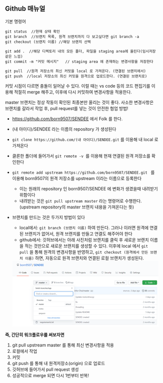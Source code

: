 ## Github 매뉴얼

기본 명령어 

```git status
git status  //현재 상태 확인
git branch  //브랜치 목록, 원격 브랜치까지 다 보고싶다면 git branch -a
git checkout (브랜치 이름) //해당 브랜치 선택
```

```
git add .  //해당 디렉토리 내의 모든 폴더, 파일을 staging area에 올린다(임시저장 같은 느낌)
git commit -m "커밋 메시지"   // staging area 에 존재하는 변경사항을 저장한다
```

```
git pull  //원격 저장소의 최신 커밋을 local 로 가져온다. (연결된 브랜치에서)
git push  //local 저장소의 최신 커밋을 원격으로 업로드한다. (연결된 브랜치로)
```

커밋 시점이 다르면 충돌이 일어날 수 있다. 이럴 때는 vs code 등의 코드 편집기를 이용해 적절히 merge 해주고, 이후에 다시 커밋하여 변경사항을 적용한다.

master 브랜치는 정상 작동이 확인된 최종본만 올리는 것이 좋다. 사소한 변경사항은 브랜치를 갈라서 작업 후, pull request를 넣는 것이 안전한 협업 방법!

- https://github.com/born9507/SENDEE 에서 Folk 를 한다.

- (내 아이디)/SENDEE 라는 이름의 repository 가 생성된다

- `git clone https://github.com/(내 아이디)/SENDEE.git` 를 이용해 내 local 로 가져온다

- 클론한 폴더에 들어가서  `git remote -v `를 이용해 현재 연결된 원격 저장소를 확인한다

- `git remote add upstream https://github.com/born9507/SENDEE.git `  를 이용해 born9507의 원격 저장소를 upstream 이라는 이름으로 등록한다

  - 이는 원래의 repository 인 born9507/SENDEE 에 변화가 생겼을때 내려받기 위함이다
  - 내려받는 것은 `git pull upstream master` 라는 명령어로 수행한다. (upstream repository의 master 브랜치 내용을 가져온다는 뜻)

- 브랜치를 만드는 것은 두가지 방법이 있다

  - local에서: `git branch (브랜치 이름)` 하여 만든다. 그러나 이러면 원격에 연결된 브랜치가 없어서, 원격 브랜치를 만들고 연결도 해주어야 한다
  - github에서: 깃허브에서는 아래 사진처럼 브랜치를 클릭 후 새로운 브랜치 이름을 적는 것만으로 새로운 브랜치를 생성할 수 있다. 이후에 local 에서 `git pull` 을 통해 원격의 변경사항을 반영하고, `git checkout (원격에서 만든 브랜치 이름)` 하면, 자동으로 원격 브랜치와 연결된 로컬 브랜치가 생성된다.

  <img src="./img/newBranch.png" alt="``" style="zoom:60%;" />

**즉, 간단히 워크플로우를 써보자면**

1. git pull upstream master 를 통해 최신 변경사항을 적용
2. 로컬에서 작업
3. 커밋
4. git push 를 통해 내 원격저장소(origin) 으로 업로드
5. 깃허브에 들어가서 pull request 생성
6. 성공적으로 merge 되면 다시 1번부터 반복! 